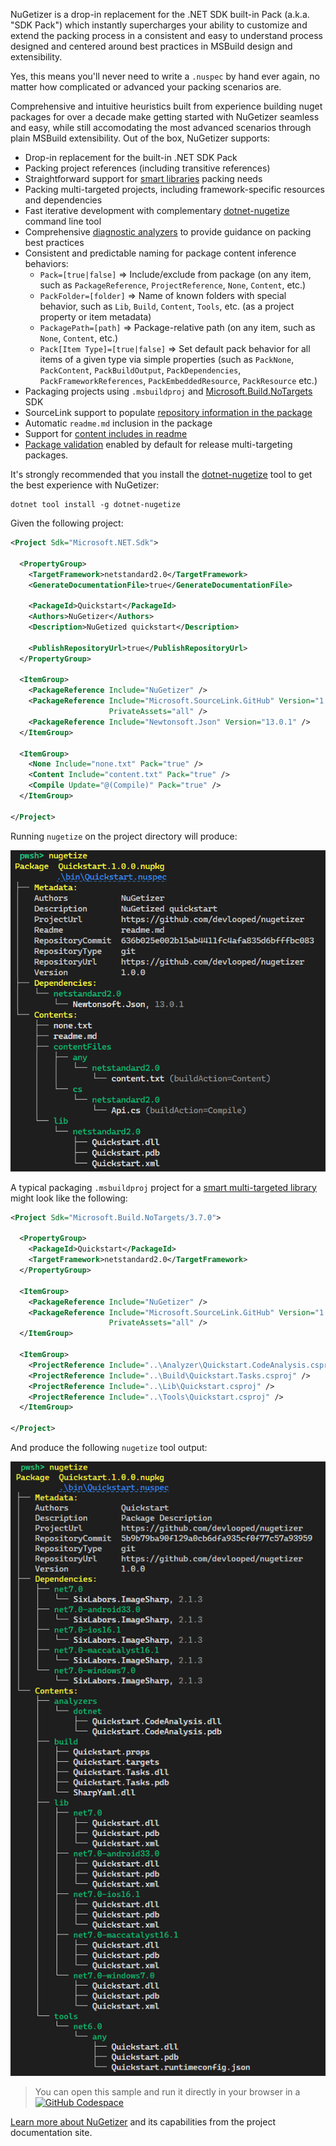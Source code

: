 NuGetizer is a drop-in replacement for the .NET SDK built-in Pack (a.k.a. "SDK Pack") which instantly supercharges your ability to customize and extend the packing process in a consistent and easy to understand process designed and centered around best practices in MSBuild design and extensibility.

Yes, this means you'll never need to write a `.nuspec` by hand ever again, no matter how complicated or advanced your packing scenarios are.

Comprehensive and intuitive heuristics built from experience building nuget packages for over a decade make getting started with NuGetizer seamless and easy, while still accomodating the most advanced scenarios through plain MSBuild extensibility. Out of the box, NuGetizer supports:

* Drop-in replacement for the built-in .NET SDK Pack
* Packing project references (including transitive references)
* Straightforward support for [smart libraries](https://www.cazzulino.com/smart-libraries.html#packaging) packing needs
* Packing multi-targeted projects, including framework-specific resources and dependencies
* Fast iterative development with complementary [dotnet-nugetize](https://nuget.org/packages/dotnet-nugetize) command line tool
* Comprehensive [diagnostic analyzers](https://www.cazzulino.com/nugetizer-diagnostics.html) to provide guidance on packing 
  best practices
* Consistent and predictable naming for package content inference behaviors:
  * `Pack=[true|false]` => Include/exclude from package (on any item, such as `PackageReference`, `ProjectReference`, `None`, `Content`, etc.) 
  * `PackFolder=[folder]` => Name of known folders with special behavior, such as `Lib`, `Build`, `Content`, `Tools`, etc. (as a project property or item metadata)
  * `PackagePath=[path]` => Package-relative path (on any item, such as `None`, `Content`, etc.)
  * `Pack[Item Type]=[true|false]` => Set default pack behavior for all items of a given type via simple properties (such as `PackNone`, `PackContent`, `PackBuildOutput`, `PackDependencies`, `PackFrameworkReferences`, `PackEmbeddedResource`, `PackResource` etc.)
* Packaging projects using `.msbuildproj` and [Microsoft.Build.NoTargets](https://nuget.org/packages/Microsoft.Build.NoTargets) SDK
* SourceLink support to populate [repository information in the package](https://devblogs.microsoft.com/nuget/introducing-source-code-link-for-nuget-packages/)
* Automatic `readme.md` inclusion in the package
* Support for [content includes in readme](https://www.cazzulino.com/pack-readme-includes.html)
* [Package validation](https://learn.microsoft.com/en-us/dotnet/fundamentals/package-validation/overview) enabled by default for release multi-targeting packages.

It's strongly recommended that you install the [dotnet-nugetize](https://nuget.org/packages/dotnet-nugetize) tool to get the best experience with NuGetizer:

```
dotnet tool install -g dotnet-nugetize
```

Given the following project:

```xml
<Project Sdk="Microsoft.NET.Sdk">

  <PropertyGroup>
    <TargetFramework>netstandard2.0</TargetFramework>
    <GenerateDocumentationFile>true</GenerateDocumentationFile>

    <PackageId>Quickstart</PackageId>
    <Authors>NuGetizer</Authors>
    <Description>NuGetized quickstart</Description>

    <PublishRepositoryUrl>true</PublishRepositoryUrl>
  </PropertyGroup>

  <ItemGroup>
    <PackageReference Include="NuGetizer" />
    <PackageReference Include="Microsoft.SourceLink.GitHub" Version="1.1.1" 
                      PrivateAssets="all" />
    <PackageReference Include="Newtonsoft.Json" Version="13.0.1" />
  </ItemGroup>

  <ItemGroup>
    <None Include="none.txt" Pack="true" />
    <Content Include="content.txt" Pack="true" />
    <Compile Update="@(Compile)" Pack="true" />
  </ItemGroup>

</Project>
```

Running `nugetize` on the project directory will produce:

![nugetize quickstart](https://raw.githubusercontent.com/devlooped/nugetizer/main/img/quickstart.png)

A typical packaging `.msbuildproj` project for a [smart multi-targeted library](https://www.cazzulino.com/smart-libraries.html#packaging) might look like the following:

```xml
<Project Sdk="Microsoft.Build.NoTargets/3.7.0">

  <PropertyGroup>
    <PackageId>Quickstart</PackageId>
    <TargetFramework>netstandard2.0</TargetFramework>
  </PropertyGroup>

  <ItemGroup>
    <PackageReference Include="NuGetizer" />
    <PackageReference Include="Microsoft.SourceLink.GitHub" Version="1.1.1" 
                      PrivateAssets="all" />
  </ItemGroup>

  <ItemGroup>
    <ProjectReference Include="..\Analyzer\Quickstart.CodeAnalysis.csproj" />
    <ProjectReference Include="..\Build\Quickstart.Tasks.csproj" />
    <ProjectReference Include="..\Lib\Quickstart.csproj" />
    <ProjectReference Include="..\Tools\Quickstart.csproj" />
  </ItemGroup>

</Project>
```

And produce the following `nugetize`  tool output:

![nugetize smart library](https://raw.githubusercontent.com/devlooped/nugetizer/main/img/packaging.png)

> You can open this sample and run it directly in your browser in a [![GitHub Codespace](https://img.shields.io/badge/-GitHub%20Codespace-black?logo=github)](https://github.com/codespaces/new?hide_repo_select=true&ref=docs&repo=297430130&machine=basicLinux32gb&devcontainer_path=.devcontainer%2Fdevcontainer.json)


[Learn more about NuGetizer](https://www.clarius.org/nugetizer/) and its capabilities from the project 
documentation site.

<!-- include https://github.com/devlooped/.github/raw/main/osmf.md -->

<!-- include https://github.com/devlooped/sponsors/raw/main/footer.md -->
<!-- exclude -->